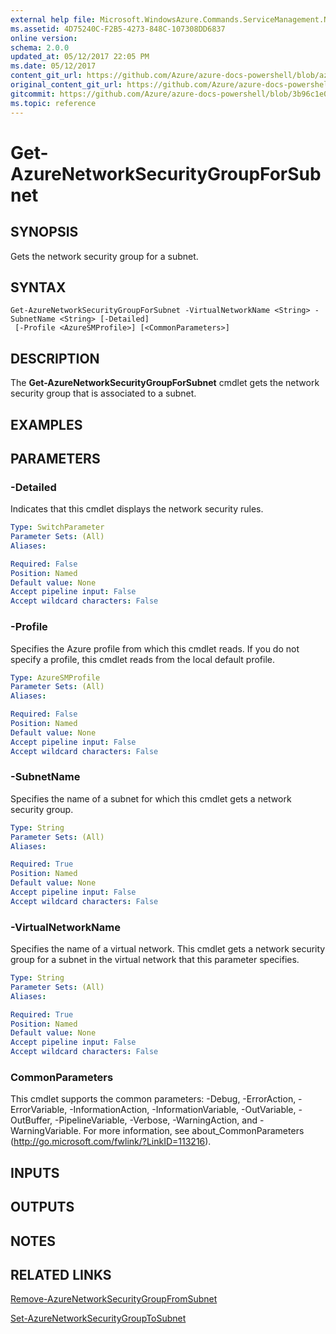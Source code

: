 ```yaml
---
external help file: Microsoft.WindowsAzure.Commands.ServiceManagement.Network.dll-Help.xml
ms.assetid: 4D75240C-F2B5-4273-848C-107308DD6837
online version:
schema: 2.0.0
updated_at: 05/12/2017 22:05 PM
ms.date: 05/12/2017
content_git_url: https://github.com/Azure/azure-docs-powershell/blob/azurestack/azureps-cmdlets-docs/ServiceManagement/Azure/v4.0.0/Get-AzureNetworkSecurityGroupForSubnet.md
original_content_git_url: https://github.com/Azure/azure-docs-powershell/blob/azurestack/azureps-cmdlets-docs/ServiceManagement/Azure/v4.0.0/Get-AzureNetworkSecurityGroupForSubnet.md
gitcommit: https://github.com/Azure/azure-docs-powershell/blob/3b96c1e0b28fc56dfbf6de55728d5478e0d02def
ms.topic: reference
---
```


# Get-AzureNetworkSecurityGroupForSubnet

## SYNOPSIS
Gets the network security group for a subnet.

## SYNTAX

```
Get-AzureNetworkSecurityGroupForSubnet -VirtualNetworkName <String> -SubnetName <String> [-Detailed]
 [-Profile <AzureSMProfile>] [<CommonParameters>]
```

## DESCRIPTION
The **Get-AzureNetworkSecurityGroupForSubnet** cmdlet gets the network security group that is associated to a subnet.

## EXAMPLES

## PARAMETERS

### -Detailed
Indicates that this cmdlet displays the network security rules.

```yaml
Type: SwitchParameter
Parameter Sets: (All)
Aliases: 

Required: False
Position: Named
Default value: None
Accept pipeline input: False
Accept wildcard characters: False
```

### -Profile
Specifies the Azure profile from which this cmdlet reads.
If you do not specify a profile, this cmdlet reads from the local default profile.

```yaml
Type: AzureSMProfile
Parameter Sets: (All)
Aliases: 

Required: False
Position: Named
Default value: None
Accept pipeline input: False
Accept wildcard characters: False
```

### -SubnetName
Specifies the name of a subnet for which this cmdlet gets a network security group.

```yaml
Type: String
Parameter Sets: (All)
Aliases: 

Required: True
Position: Named
Default value: None
Accept pipeline input: False
Accept wildcard characters: False
```

### -VirtualNetworkName
Specifies the name of a virtual network.
This cmdlet gets a network security group for a subnet in the virtual network that this parameter specifies.

```yaml
Type: String
Parameter Sets: (All)
Aliases: 

Required: True
Position: Named
Default value: None
Accept pipeline input: False
Accept wildcard characters: False
```

### CommonParameters
This cmdlet supports the common parameters: -Debug, -ErrorAction, -ErrorVariable, -InformationAction, -InformationVariable, -OutVariable, -OutBuffer, -PipelineVariable, -Verbose, -WarningAction, and -WarningVariable. For more information, see about_CommonParameters (http://go.microsoft.com/fwlink/?LinkID=113216).

## INPUTS

## OUTPUTS

## NOTES

## RELATED LINKS

[Remove-AzureNetworkSecurityGroupFromSubnet](./Remove-AzureNetworkSecurityGroupFromSubnet.md)

[Set-AzureNetworkSecurityGroupToSubnet](./Set-AzureNetworkSecurityGroupToSubnet.md)

